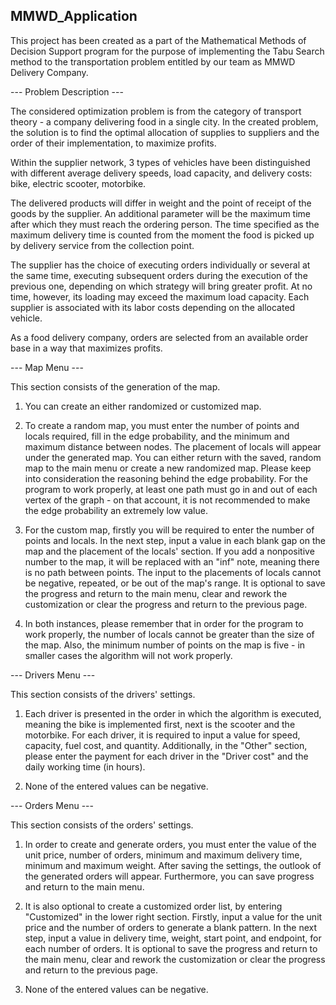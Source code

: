 ## MMWD_Application

This project has been created as a part of the Mathematical Methods of Decision Support program for the purpose of implementing the Tabu Search method to the transportation problem entitled by our team as MMWD Delivery Company.

--- Problem Description ---

The considered optimization problem is from the category of transport theory - a company delivering food in a single city. In the created problem, the solution is to find the optimal allocation of supplies to suppliers and the order of their implementation, to maximize profits. 

Within the supplier network, 3 types of vehicles have been distinguished with different average delivery speeds, load capacity, and delivery costs: bike, electric scooter, motorbike. 

The delivered products will differ in weight and the point of receipt of the goods by the supplier. An additional parameter will be the maximum time after which they must reach the ordering person. The time specified as the maximum delivery time is counted from the moment the food is picked up by delivery service from the collection point.

The supplier has the choice of executing orders individually or several at the same time, executing subsequent orders during the execution of the previous one, depending on which strategy will bring greater profit. At no time, however, its loading may exceed the maximum load capacity. Each supplier is associated with its labor costs depending on the allocated vehicle.

As a food delivery company, orders are selected from an available order base in a way that maximizes profits.

--- Map Menu ---

This section consists of the generation of the map.

1. You can create an either randomized or customized map.

2. To create a random map, you must enter the number of points and locals required, fill in the edge probability, and the minimum and maximum distance between nodes. The placement of locals will appear under the generated map. You can either return with the saved, random map to the main menu or create a new randomized map. Please keep into consideration the reasoning behind the edge probability. For the program to work properly, at least one path must go in and out of each vertex of the graph - on that account, it is not recommended to make the edge probability an extremely low value.

3. For the custom map, firstly you will be required to enter the number of points and locals. In the next step, input a value in each blank gap on the map and the placement of the locals' section. If you add a nonpositive number to the map, it will be replaced with an "inf" note, meaning there is no path between points. The input to the placements of locals cannot be negative, repeated, or be out of the map's range. It is optional to save the progress and return to the main menu, clear and rework the customization or clear the progress and return to the previous page.

4. In both instances, please remember that in order for the program to work properly, the number of locals cannot be greater than the size of the map. Also, the minimum number of points on the map is five - in smaller cases the algorithm will not work properly.

---  Drivers Menu ---

This section consists of the drivers' settings.

1. Each driver is presented in the order in which the algorithm is executed, meaning the bike is implemented first, next is the scooter and the motorbike. For each driver, it is required to input a value for speed, capacity, fuel cost, and quantity. Additionally, in the "Other" section, please enter the payment for each driver in the "Driver cost" and the daily working time (in hours).

2. None of the entered values can be negative.

--- Orders Menu ---

This section consists of the orders' settings.

1. In order to create and generate orders, you must enter the value of the unit price, number of orders, minimum and maximum delivery time, minimum and maximum weight. After saving the settings, the outlook of the generated orders will appear. Furthermore, you can save progress and return to the main menu.

2. It is also optional to create a customized order list, by entering "Customized" in the lower right section. Firstly, input a value for the unit price and the number of orders to generate a blank pattern. In the next step, input a value in delivery time, weight, start point, and endpoint, for each number of orders. It is optional to save the progress and return to the main menu, clear and rework the customization or clear the progress and return to the previous page.

3. None of the entered values can be negative.
